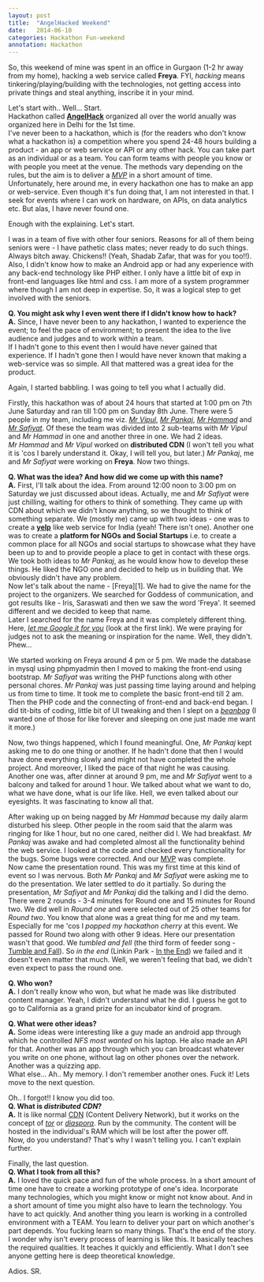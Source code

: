 ```yaml
---
layout: post
title:  "AngelHacked Weekend"
date:   2014-06-10
categories: Hackathon Fun-weekend
annotation: Hackathon
---
```


So, this weekend of mine was spent in an office in Gurgaon (1-2 hr away from my home), hacking a web service called **Freya**. FYI, *hacking* means tinkering/playing/building with the technologies, not getting access into private things and steal anything, inscribe it in your mind.

Let's start with.. Well... Start.  
Hackathon called [**AngelHack**][2] organized all over the world anually was organized here in Delhi for the 1st time.  
I've never been to a hackathon, which is (for the readers who don't know what a hackathon is) a competition where you spend 24-48 hours building a product - an app or web service or API or any other hack. You can take part as an individual or as a team. You can form teams with people you know or with people you meet at the venue. The methods vary depending on the rules, but the aim is to deliver a [*MVP*][10] in a short amount of time.  
Unfortunately, here around me, in every hackathon one has to make an app or web-service. Even though it's fun doing that, I am not interested in that. I seek for events where I can work on hardware, on APIs, on data analytics etc. But alas, I have never found one.

Enough with the explaining. Let's start.

I was in a team of five with other four seniors. Reasons for all of them being seniors were - I have pathetic class mates; never ready to do such things. Always bitch away. Chickens!! (Yeah, Shadab Zafar, that was for you too!!). Also, I didn't know how to make an Android app or had any experience with any back-end technology like PHP either. I only have a little bit of exp in front-end languages like html and css. I am more of a system programmer where though I am not deep in expertise. So, it was a logical step to get involved with the seniors.

**Q. You might ask why I even went there if I didn't know how to hack?**  
**A.** Since, I have never been to any hackathon, I wanted to experience the event; to feel the pace of environment; to present the idea to the live audience and judges and to work within a team.  
If I hadn't gone to this event then I would have never gained that experience. If I hadn't gone then I would have never known that making a web-service was so simple. All that mattered was a great idea for the product.

Again, I started babbling. I was going to tell you what I actually did.

Firstly, this hackathon was of about 24 hours that started at 1:00 pm on 7th June Saturday and ran till 1:00 pm on Sunday 8th June. There were 5 people in my team, including me viz. [*Mr Vipul*][3], [*Mr Pankaj*][4], [*Mr Hammad*][5] and [*Mr Safiyat*][6]. Of these the team was divided into 2 sub-teams with *Mr Vipul* and *Mr Hammad* in one and another three in one. We had 2 ideas.  
*Mr Hammad* and *Mr Vipul* worked on **distributed CDN** (I won't tell you what it is 'cos I barely understand it. Okay, I will tell you, but later.)
*Mr Pankaj*, me and *Mr Safiyat* were working on **Freya**. Now two things.

**Q. What was the idea? And how did we come up with this name?**  
**A.** First, I'll talk about the idea. From around 12:00 noon to 3:00 pm on Saturday we just discussed about ideas. Actually, me and *Mr Safiyat* were just chilling, waiting for others to think of something. They came up with CDN about which we didn't know anything, so we thought to think of something separate. We (mostly me) came up with two ideas - one was to create a [**yelp**][7] like web service for India (yeah! There isn't one). Another one was to create a **platform for NGOs and Social Startups** i.e. to create a common place for all NGOs and social startups to showcase what they have been up to and to provide people a place to get in contact with these orgs.  
We took both ideas to *Mr Pankaj*, as he would know how to develop these things. He liked the NGO one and decided to help us in building that. We obviously didn't have any problem.  
Now let's talk about the name - [Freya][1]. We had to give the name for the project to the organizers. We searched for Goddess of communication, and got results like - Iris, Saraswati and then we saw the word 'Freya'. It seemed different and we decided to keep that name.  
Later I searched for the name Freya and it was completely different thing. Here, [*let me Google it for you*][8] (look at the first link). We were praying for judges not to ask the meaning or inspiration for the name. Well, they didn't. Phew...

We started working on Freya around 4 pm or 5 pm. We made the database in mysql using phpmyadmin then I moved to making the front-end using bootstrap. *Mr Safiyat* was writing the PHP functions along with other personal chores. *Mr Pankaj* was just passing time laying around and helping us from time to time. It took me to complete the basic front-end till 2 am. Then the PHP code and the connecting of front-end and back-end began. I did tit-bits of coding, little bit of UI tweaking and then I slept on a [*beanbag*][9] (I wanted one of those for like forever and sleeping on one just made me want it more.)

Now, two things happened, which I found meaningful. One, *Mr Pankaj* kept asking me to do one thing or another. If he hadn't done that then I would have done everything slowly and might not have completed the whole project. And moreover, I liked the pace of that night he was causing. Another one was, after dinner at around 9 pm, me and *Mr Safiyat* went to a balcony and talked for around 1 hour. We talked about what we want to do, what we have done, what is our life like. Hell, we even talked about our eyesights. It was fascinating to know all that.

After waking up on being nagged by *Mr Hammad* because my daily alarm disturbed his sleep. Other people in the room said that the alarm was ringing for like 1 hour, but no one cared, neither did I. We had breakfast. *Mr Pankaj* was awake and had completed almost all the functionality behind the web service. I looked at the code and checked every functionality for the bugs. Some bugs were corrected. And our [MVP][10] was complete.  
Now came the presentation round. This was my first time at this kind of event so I was nervous. Both *Mr Pankaj* and *Mr Safiyat* were asking me to do the presentation. We later settled to do it partially. So during the presentation, *Mr Safiyat* and *Mr Pankaj* did the talking and I did the demo.  
There were 2 rounds - 3-4 minutes for Round one and 15 minutes for Round two. We did well in *Round one* and were selected out of 25 other teams for *Round two*. You know that alone was a great thing for me and my team. Especially for me 'cos I *popped my hackathon cherry* at this event. We passed for Round two along with other 9 ideas. Here our presentation wasn't that good. We *tumbled and fell* (the third form of feeder song - [Tumble and Fall][11]). So *in the end* (Linkin Park - [In the End][12]) we failed and it doesn't even matter that much. Well, we weren't feeling that bad, we didn't even expect to pass the round one.

**Q. Who won?**  
**A.** I don't really know who won, but what he made was like distributed content manager. Yeah, I didn't understand what he did. I guess he got to go to California as a grand prize for an incubator kind of program.

**Q. What were other ideas?**  
**A.** Some ideas were interesting like a guy made an android app through which he controlled *NFS most wanted* on his laptop. He also made an API for that. Another was an app through which you can broadcast whatever you write on one phone, without lag on other phones over the network. Another was a quizzing app.  
What else... Ah.. My memory. I don't remember another ones. Fuck it! Lets move to the next question.

Oh.. I forgot!! I know you did too.  
**Q. What is *distributed CDN*?**  
**A.** It is like normal [CDN][15] (Content Delivery Network), but it works on the concept of [*tor*][13] or [*diaspora*][14]. Run by the community. The content will be hosted in the individual's RAM which will be lost after the power off.  
Now, do you understand? That's why I wasn't telling you. I can't explain further.

Finally, the last question.  
**Q. What I took from all this?**  
**A.** I loved the quick pace and fun of the whole process. In a short amount of time one have to create a working prototype of one's idea. Incorporate many technologies, which you might know or might not know about. And in a short amount of time you might also have to learn the technology. You have to act quickly.
And another thing you learn is working in a controlled environment with a TEAM. You learn to deliver your part on which another's part depends. You fucking learn so many things. That's the end of the story.
I wonder why isn't every process of learning is like this. It basically teaches the required qualities. It teaches it quickly and efficiently. What I don't see anyone getting here is deep theoretical knowledge.

Adios. SR.


[2]: http://www.angelhack.com/
[3]: https://github.com/vipulnayyar
[4]: https://github.com/Pankaj*ksharma
[5]: https://github.com/Hammad*haleem
[6]: https://github.com/Safiyat*
[7]: http://www.yelp.com/
[8]: http://lmgtfy.com/?q=freya
[9]: http://static.giantbomb.com/uploads/original/7/72889/1487261-king_20beanbag_20__20royal_20vinyl.jpg
[10]: http://en.wikipedia.org/wiki/Minimum_viable_product
[11]: https://www.youtube.com/watch?v=2sVSml7Bk3g
[12]: https://www.youtube.com/watch?v=1yw1Tgj9-VU
[13]: https://www.torproject.org/
[14]: https://joindiaspora.com/
[15]: http://en.wikipedia.org/wiki/Content_delivery_network